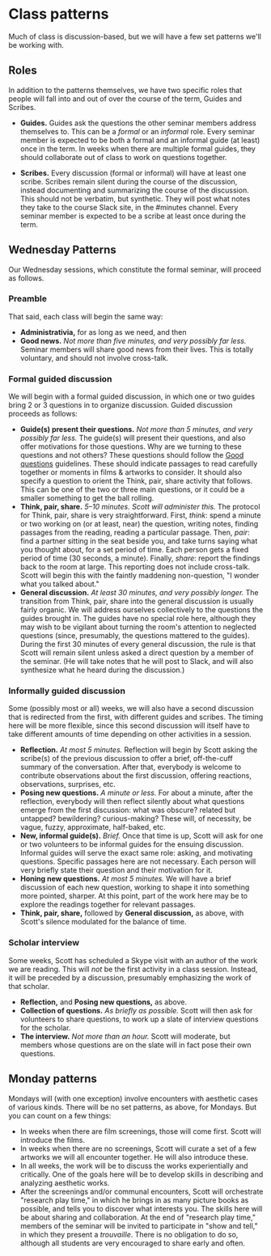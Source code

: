 # Class patterns
Much of class is discussion-based, but we will have a few set patterns we'll be working with.

## Roles
In addition to the patterns themselves, we have two specific roles that people will fall into and out of over the course of the term, Guides and Scribes.

* **Guides.** Guides ask the questions the other seminar members address themselves to. This can be a _formal_ or an _informal_ role. Every seminar member is expected to be both a formal and an informal guide (at least) once in the term. In weeks when there are multiple formal guides, they should collaborate out of class to work on questions together.

* **Scribes.** Every discussion (formal or informal) will have at least one scribe. Scribes remain silent during the course of the discussion, instead documenting and summarizing the course of the discussion. This should not be verbatim, but synthetic. They will post what notes they take to the course Slack site, in the #minutes channel. Every seminar member is expected to be a scribe at least once during the term.

## Wednesday Patterns
Our Wednesday sessions, which constitute the formal seminar, will proceed as follows.

### Preamble
That said, each class will begin the same way:
* **Administrativia,** for as long as we need, and then
* **Good news.** _Not more than five minutes, and very possibly far less._ Seminar members will share good news from their lives. This is totally voluntary, and should not involve cross-talk.

### Formal guided discussion
We will begin with a formal guided discussion, in which one or two guides bring 2 or 3 questions in to organize discussion. Guided discussion proceeds as follows:
* **Guide(s) present their questions.** _Not more than 5 minutes, and very possibly far less._ The guide(s) will present their questions, and also offer motivations for those questions. Why are we turning to these questions and not others? These questions should follow the [Good questions](questions-and-discussions.md#good-questions) guidelines. These should indicate passages to read carefully together or moments in films & artworks to consider. It should also specify a question to orient the Think, pair, share activity that follows. This can be one of the two or three main questions, or it could be a smaller something to get the ball rolling.
* **Think, pair, share.** _5–10 minutes. Scott will administer this._ The protocol for Think, pair, share is very straightforward. First, _think_: spend a minute or two working on (or at least, near) the question, writing notes, finding passages from the reading, reading a particular passage. Then, _pair_: find a partner sitting in the seat beside you, and take turns saying what you thought about, for a set period of time. Each person gets a fixed period of time (30 seconds, a minute). Finally, _share_: report the findings back to the room at large. This reporting does not include cross-talk. Scott will begin this with the faintly maddening non-question, "I wonder what you talked about."
* **General discussion.** _At least 30 minutes, and very possibly longer._ The transition from Think, pair, share into the general discussion is usually fairly organic. We will address ourselves collectively to the questions the guides brought in. The guides have no special role here, although they may wish to be vigilant about turning the room's attention to neglected questions (since, presumably, the questions mattered to the guides). During the first 30 minutes of every general discussion, the rule is that Scott will remain silent unless asked a direct question by a member of the seminar. (He will take notes that he will post to Slack, and will also synthesize what he heard during the discussion.)

### Informally guided discussion
Some (possibly most or all) weeks, we will also have a second discussion that is redirected from the first, with different guides and scribes. The timing here will be more flexible, since this second discussion will itself have to take different amounts of time depending on other activities in a session.
* **Reflection.** _At most 5 minutes._ Reflection will begin by Scott asking the scribe(s) of the previous discussion to offer a brief, off-the-cuff summary of the conversation. After that, everybody is welcome to contribute observations about the first discussion, offering reactions, observations, surprises, etc.
* **Posing new questions.** _A minute or less._ For about a minute, after the reflection, everybody will then reflect silently about what questions emerge from the first discussion: what was obscure? related but untapped? bewildering? curious-making? These will, of necessity, be vague, fuzzy, approximate, half-baked, etc.
* **New, informal guide(s).** _Brief._ Once that time is up, Scott will ask for one or two volunteers to be informal guides for the ensuing discussion. Informal guides will serve the exact same role: asking, and motivating questions. Specific passages here are not necessary. Each person will very briefly state their question and their motivation for it.
* **Honing new questions.** _At most 5 minutes._ We will have a brief discussion of each new question, working to shape it into something more pointed, sharper. At this point, part of the work here may be to explore the readings together for relevant passages.
* **Think, pair, share,** followed by **General discussion,** as above, with Scott's silence modulated for the balance of time.

### Scholar interview
Some weeks, Scott has scheduled a Skype visit with an author of the work we are reading. This will _not_ be the first activity in a class session. Instead, it will be preceded by a discussion, presumably emphasizing the work of that scholar.
* **Reflection,** and **Posing new questions,** as above.
* **Collection of questions.** _As briefly as possible._ Scott will then ask for volunteers to share questions, to work up a slate of interview questions for the scholar.
* **The interview.** _Not more than an hour._ Scott will moderate, but members whose questions are on the slate will in fact pose their own questions.

## Monday patterns
Mondays will (with one exception) involve encounters with aesthetic cases of various kinds. There will be no set patterns, as above, for Mondays. But you can count on a few things:
* In weeks when there are film screenings, those will come first. Scott will introduce the films.
* In weeks when there are no screenings, Scott will curate a set of a few artworks we will all encounter together. He will also introduce these.
* In all weeks, the work will be to discuss the works experientially and critically. One of the goals here will be to develop skills in describing and analyzing aesthetic works.
* After the screenings and/or communal encounters, Scott will orchestrate "research play time," in which he brings in as many picture books as possible, and tells you to discover what interests you. The skills here will be about sharing and collaboration. At the end of "research play time," members of the seminar will be invited to participate in "show and tell," in which they present a _trouvaille_. There is no obligation to do so, although all students are very encouraged to share early and often.
